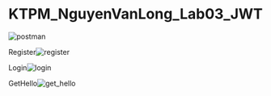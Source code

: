 # KTPM_NguyenVanLong_Lab03_JWT
![postman](https://github.com/iuh20002975/KTPM_NguyenVanLong_Lab03_JWT/assets/85395727/0065b0e8-18c9-40a2-b409-8de6407264da)

Register![register](https://github.com/iuh20002975/KTPM_NguyenVanLong_Lab03_JWT/assets/85395727/6640fdf4-d6be-4c04-b8a4-b1295fc246c0)

Login![login](https://github.com/iuh20002975/KTPM_NguyenVanLong_Lab03_JWT/assets/85395727/df19c6d1-edeb-43a8-866e-2a512264ace0)

GetHello![get_hello](https://github.com/iuh20002975/KTPM_NguyenVanLong_Lab03_JWT/assets/85395727/5a1015cc-b2c6-4313-8385-9ea2c2d9dfc5)



